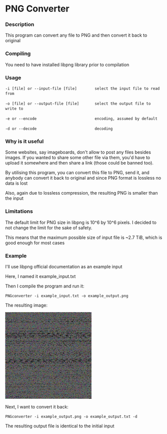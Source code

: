 # PNG Converter

### Description

This program can convert any file to PNG and then convert it back to original

### Compiling

You need to have installed libpng library prior to compilation

### Usage

```
-i [file] or --input-file [file]        select the input file to read from

-o [file] or --output-file [file]       select the output file to write to

-e or --encode                          encoding, assumed by default

-d or --decode                          decoding
```

### Why is it useful

Some websites, say imageboards, don't allow to post any files besides images. If you wanted to share some other file via them, you'd have to upload it somewhere and then share a link (those could be banned too).

By utilising this program, you can convert this file to PNG, send it, and anybody can convert it back to original and since PNG format is lossless no data is lost

Also, again due to lossless compression, the resulting PNG is smaller than the input

### Limitations

The default limit for PNG size in libpng is 10^6 by 10^6 pixels. I decided to not change the limit for the sake of safety.

This means that the maximum possible size of input file is ~2.7 TiB, which is good enough for most cases 

### Example

I'll use libpng official documentation as an example input

Here, I named it example_input.txt

Then I compile the program and run it:

```
PNGconverter -i example_input.txt -o example_output.png
```

The resulting image:

![Image](example_output.png "Example")

Next, I want to convert it back:

```
PNGconverter -i example_output.png -o example_output.txt -d
```

The resulting output file is identical to the initial input
 